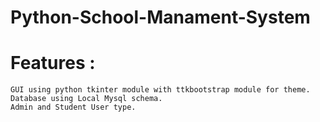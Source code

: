 # Python-School-Manament-System
# Features :
	GUI using python tkinter module with ttkbootstrap module for theme.
	Database using Local Mysql schema.
	Admin and Student User type.
